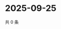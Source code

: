 # 2025-09-25

共 0 条

<!-- BEGIN ZHIHUQUESTIONS -->
<!-- 最后更新时间 Thu Sep 25 2025 23:11:57 GMT+0800 (China Standard Time) -->

<!-- END ZHIHUQUESTIONS -->
